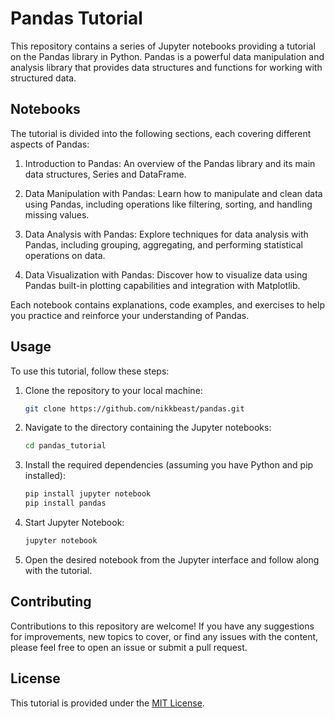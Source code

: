 # Pandas Tutorial

This repository contains a series of Jupyter notebooks providing a tutorial on the Pandas library in Python. Pandas is a powerful data manipulation and analysis library that provides data structures and functions for working with structured data.

## Notebooks

The tutorial is divided into the following sections, each covering different aspects of Pandas:

1. Introduction to Pandas: An overview of the Pandas library and its main data structures, Series and DataFrame.

2. Data Manipulation with Pandas: Learn how to manipulate and clean data using Pandas, including operations like filtering, sorting, and handling missing values.

3. Data Analysis with Pandas: Explore techniques for data analysis with Pandas, including grouping, aggregating, and performing statistical operations on data.

4. Data Visualization with Pandas: Discover how to visualize data using Pandas built-in plotting capabilities and integration with Matplotlib.

Each notebook contains explanations, code examples, and exercises to help you practice and reinforce your understanding of Pandas.

## Usage

To use this tutorial, follow these steps:

1. Clone the repository to your local machine:

    ```bash
    git clone https://github.com/nikkbeast/pandas.git
    ```

2. Navigate to the directory containing the Jupyter notebooks:

    ```bash
    cd pandas_tutorial
    ```

3. Install the required dependencies (assuming you have Python and pip installed):
    ```bash
   pip install jupyter notebook
   pip install pandas
    ```

5. Start Jupyter Notebook:

    ```bash
    jupyter notebook
    ```

6. Open the desired notebook from the Jupyter interface and follow along with the tutorial.

## Contributing

Contributions to this repository are welcome! If you have any suggestions for improvements, new topics to cover, or find any issues with the content, please feel free to open an issue or submit a pull request.

## License

This tutorial is provided under the [MIT License](LICENSE).

